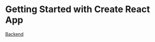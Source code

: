 # Getting Started with Create React App

[Backend](https://github.com/Abdugaffor-97/benchmark-platform-backend)
